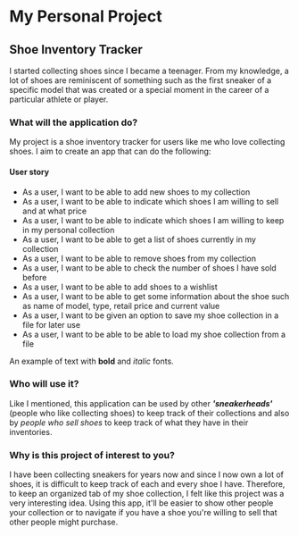 # My Personal Project

## Shoe Inventory Tracker

I started collecting shoes since I became a teenager.
From my knowledge, a lot of shoes are reminiscent of
something such as the first sneaker of a specific model
that was created or a special moment in the career of
a particular athlete or player.

### What will the application do?

My project is a shoe inventory tracker for users like
me who love collecting shoes. I aim to create an app
that can do the following:

#### User story

- As a user, I want to be able to add new shoes to my
collection
- As a user, I want to be able to indicate which shoes
I am willing to sell and at what price
- As a user, I want to be able to indicate which shoes
I am willing to keep in my personal collection
- As a user, I want to be able to get a list of shoes
currently in my collection
- As a user, I want to be able to remove shoes from
my collection
- As a user, I want to be able to check the number of shoes I have sold before
- As a user, I want to be able to add shoes to a wishlist
- As a user, I want to be able to get some information
about the shoe such as name of model, type, retail price
and current value
- As a user, I want to be given an option to save my
shoe collection in a file for later use
- As a user, I want to be able to be able to load my
shoe collection from a file

An example of text with **bold** and *italic* fonts. 

### Who will use it?

Like I mentioned, this application can be used by other
***'sneakerheads'*** (people who like collecting shoes) to 
keep track of their collections and also by *people 
who sell shoes* to keep track of what they have in their
inventories.

### Why is this project of interest to you?

I have been collecting sneakers for years now and since
I now own a lot of shoes, it is difficult to keep track
of each and every shoe I have. Therefore, to keep an
organized tab of my shoe collection, I felt like this
project was a very interesting idea. Using this app,
it'll be easier to show other people your collection or
to navigate if you have a shoe you're willing to sell
that other people might purchase.